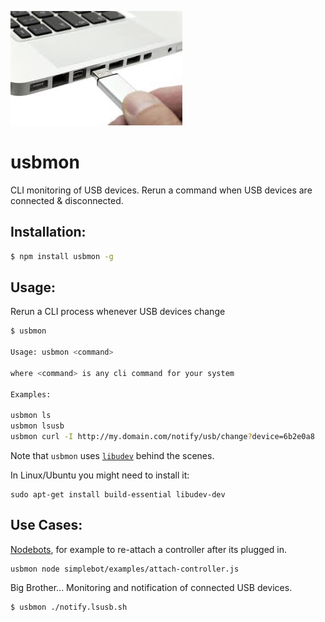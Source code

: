 ![usb-connect.jpg](usb-connect.jpg)

# usbmon

CLI monitoring of USB devices. Rerun a command when USB devices are connected & disconnected.

## Installation:

```sh
$ npm install usbmon -g
```

## Usage:

Rerun a CLI process whenever USB devices change

```sh
$ usbmon

Usage: usbmon <command>

where <command> is any cli command for your system

Examples:

usbmon ls
usbmon lsusb
usbmon curl -I http://my.domain.com/notify/usb/change?device=6b2e0a8
```

Note that `usbmon` uses [`libudev`](https://www.freedesktop.org/software/systemd/man/libudev.html) behind the scenes. 

In Linux/Ubuntu you might need to install it:

```
sudo apt-get install build-essential libudev-dev
```

## Use Cases:

[Nodebots](http://nodebots.io/), for example to re-attach a controller after its plugged in.

```
usbmon node simplebot/examples/attach-controller.js
```

Big Brother... Monitoring and notification of connected USB devices.

```
$ usbmon ./notify.lsusb.sh
```
